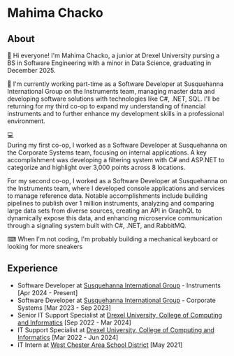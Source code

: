 # Mahima Chacko

## About

👋 Hi everyone! I'm Mahima Chacko, a junior at Drexel University pursing a BS in Software Engineering with a minor in Data Science, graduating in December 2025.

💼 I'm currently working part-time as a Software Developer at Susquehanna International Group on the Instruments team, managing master data and developing software solutions with technologies like C#, .NET, SQL. I'll be returning for my third co-op to expand my understanding of financial instruments and to further enhance my development skills in a professional environment.

💻\
During my first co-op, I worked as a Software Developer at Susquehanna on the Corporate Systems team, focusing on internal applications. A key accomplishment was developing a filtering system with C# and ASP.NET to categorize and highlight over 3,000 points across 8 locations.

For my second co-op, I worked as a Software Developer at Susquehanna on the Instruments team, where I developed console applications and services to manage reference data. Notable accomplishments include building pipelines to publish over 1 million instruments, analyzing and comparing large data sets from diverse sources, creating an API in GraphQL to dynamically expose this data, and enhancing microservice communication through a signaling system built with C#, .NET, and RabbitMQ.

⌨ When I'm not coding, I'm probably building a mechanical keyboard or looking for more sneakers

## Experience
- Software Developer at [Susquehanna International Group](https://sig.com/) - Instruments [Apr 2024 - Present]
- Software Developer at [Susquehanna International Group](https://sig.com/) - Corporate Systems [Mar 2023 - Sep 2023]
- Senior IT Support Specialist at [Drexel University, College of Computing and Informatics](https://drexel.edu/cci/) [Sep 2022 - Mar 2024]
- IT Support Specialist at [Drexel University, College of Computing and Informatics](https://drexel.edu/cci/) [Mar 2022 - Jun 2024]
- IT Intern at [West Chester Area School District](https://www.wcasd.net/) [May 2021]
